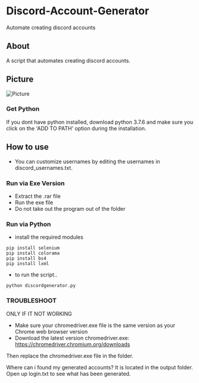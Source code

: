 # Discord-Account-Generator
Automate creating discord accounts


## About

A script that automates creating discord accounts.


## Picture
![Picture](https://i.ibb.co/yPpLGJD/Screenshot-15.png)

### Get Python
If you dont have python installed, download python 3.7.6
and make sure you click on the 'ADD TO PATH' option during
the installation.

## How to use

- You can customize usernames by editing the usernames in discord_usernames.txt.

### Run via Exe Version
- Extract the .rar file
- Run the exe file 
- Do not take out the program out of the folder

### Run via Python
- install the required modules
```
pip install selenium
pip install colorama
pip install bs4
pip install lxml
```

- to run the script..
```
python discordgenerator.py
```


### TROUBLESHOOT
ONLY IF IT NOT WORKING
- Make sure your chromedriver.exe file is the same version as your Chrome web browser version
- Download the latest version chromedriver.exe: https://chromedriver.chromium.org/downloads

Then replace the chromedriver.exe file in the folder.

Where can i found my generated accounts?
It is located in the output folder. Open up login.txt to see what has been generated.

